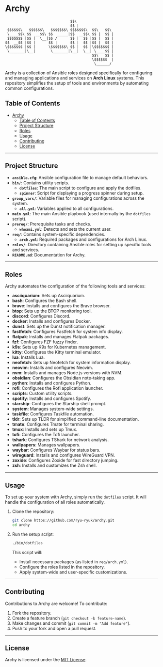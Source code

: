 # Archy


```
                              $$\                 
                              $$ |                
 $$$$$$\   $$$$$$\   $$$$$$$\ $$$$$$$\  $$\   $$\ 
 \____$$\ $$  __$$\ $$  _____|$$  __$$\ $$ |  $$ |
 $$$$$$$ |$$ |  \__|$$ /      $$ |  $$ |$$ |  $$ |
$$  __$$ |$$ |      $$ |      $$ |  $$ |$$ |  $$ |
\$$$$$$$ |$$ |      \$$$$$$$\ $$ |  $$ |\$$$$$$$ |
 \_______|\__|       \_______|\__|  \__| \____$$ |
                                        $$\   $$ |
                                        \$$$$$$  |
                                         \______/ 
```

Archy is a collection of Ansible roles designed specifically for configuring and managing applications and services on **Arch Linux** systems. This repository simplifies the setup of tools and environments by automating common configurations.  

## Table of Contents

- [Archy](#archy)
  - [Table of Contents](#table-of-contents)
  - [Project Structure](#project-structure)
  - [Roles](#roles)
  - [Usage](#usage)
  - [Contributing](#contributing)
  - [License](#license)

---

## Project Structure

- **`ansible.cfg`**: Ansible configuration file to manage default behaviors.  
- **`bin/`**: Contains utility scripts.  
  - **`dotfiles`**: The main script to configure and apply the dotfiles.  
  - **`spinner`**: Script for displaying a progress spinner during setup.  
- **`group_vars/`**: Variable files for managing configurations across the system.  
  - **`all.yml`**: Variables applied to all configurations.  
- **`main.yml`**: The main Ansible playbook (used internally by the `dotfiles` script).  
- **`prereq/`**: Prerequisite tasks and checks.  
  - **`whoami.yml`**: Detects and sets the current user.  
- **`req/`**: Contains system-specific dependencies.  
  - **`arch.yml`**: Required packages and configurations for Arch Linux.  
- **`roles/`**: Directory containing Ansible roles for setting up specific tools and services.  
- **`README.md`**: Documentation for Archy.

---

## Roles

Archy automates the configuration of the following tools and services:

- **asciiquarium**: Sets up Asciiquarium.  
- **bash**: Configures the Bash shell.  
- **brave**: Installs and configures the Brave browser.  
- **btop**: Sets up the BTOP monitoring tool.  
- **discord**: Configures Discord.  
- **docker**: Installs and configures Docker.  
- **dunst**: Sets up the Dunst notification manager.  
- **fastfetch**: Configures Fastfetch for system info display.  
- **flatpak**: Installs and manages Flatpak packages.  
- **fzf**: Configures FZF fuzzy finder.  
- **k9s**: Sets up K9s for Kubernetes management.  
- **kitty**: Configures the Kitty terminal emulator.  
- **lua**: Installs Lua.  
- **neofetch**: Sets up Neofetch for system information display.  
- **neovim**: Installs and configures Neovim.  
- **nvm**: Installs and manages Node.js versions with NVM.  
- **obsidian**: Configures the Obsidian note-taking app.  
- **python**: Installs and configures Python.  
- **rofi**: Configures the Rofi application launcher.  
- **scripts**: Custom utility scripts.  
- **spotify**: Installs and configures Spotify.  
- **starship**: Configures the Starship shell prompt.  
- **system**: Manages system-wide settings.  
- **taskfile**: Configures Taskfile automation.  
- **tldr**: Sets up TLDR for simplified command-line documentation.  
- **tmate**: Configures Tmate for terminal sharing.  
- **tmux**: Installs and sets up Tmux.  
- **tofi**: Configures the Tofi launcher.  
- **tshark**: Configures TShark for network analysis.  
- **wallpapers**: Manages wallpapers.  
- **waybar**: Configures Waybar for status bars.  
- **wireguard**: Installs and configures WireGuard VPN.  
- **zoxide**: Configures Zoxide for fast directory jumping.  
- **zsh**: Installs and customizes the Zsh shell.

---

## Usage

To set up your system with Archy, simply run the `dotfiles` script. It will handle the configuration of all roles automatically.

1. Clone the repository:
   ```bash
   git clone https://github.com/ryu-ryuk/archy.git
   cd archy
   ```

2. Run the setup script:
   ```bash
   ./bin/dotfiles
   ```

   This script will:
   - Install necessary packages (as listed in `req/arch.yml`).
   - Configure the roles listed in the repository.
   - Apply system-wide and user-specific customizations.

---

## Contributing

Contributions to Archy are welcome! To contribute:  

1. Fork the repository.  
2. Create a feature branch (`git checkout -b feature-name`).  
3. Make changes and commit (`git commit -m "Add feature"`).  
4. Push to your fork and open a pull request.  

---

## License

Archy is licensed under the [MIT License](LICENSE).  

